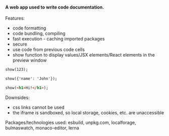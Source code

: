 #### A web app used to write code documentation.

Features:

+ code formatting
+ code bundling, compiling
+ fast execution - caching imported packages
+ secure
+ use code from previous code cells
+ show function to display values/JSX elements/React elements in the preview window

```html
show(123);

show({'name': 'John'});

show(<h1>Hi!</h1>);
```

Downsides:

+ css links cannot be used
+ the iframe is sandboxed, so local storage, cookies, etc. are unaccessible

Packages/technologies used: esbuild, unpkg.com, localforage, bulmaswatch, monaco-editor, lerna
